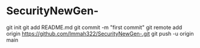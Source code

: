 # SecurityNewGen-
git init
git add README.md
git commit -m "first commit"
git remote add origin
https://github.com/Immah322/SecurityNewGen-.git
git push -u origin main
